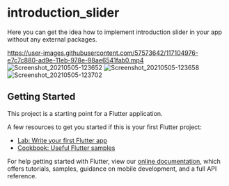 # introduction_slider

Here you can get the idea how to implement introduction slider in your app without any external packages.


https://user-images.githubusercontent.com/57573642/117104976-e7c7c880-ad9e-11eb-978e-98ae6541fab0.mp4
![Screenshot_20210505-123652](https://user-images.githubusercontent.com/57573642/117105084-23fb2900-ad9f-11eb-87de-4ce772019938.jpg)
![Screenshot_20210505-123658](https://user-images.githubusercontent.com/57573642/117105093-265d8300-ad9f-11eb-82ae-defcfa5f880c.jpg)
![Screenshot_20210505-123702](https://user-images.githubusercontent.com/57573642/117105103-28bfdd00-ad9f-11eb-892f-3a8c924a5ff6.jpg)



## Getting Started

This project is a starting point for a Flutter application.

A few resources to get you started if this is your first Flutter project:

- [Lab: Write your first Flutter app](https://flutter.dev/docs/get-started/codelab)
- [Cookbook: Useful Flutter samples](https://flutter.dev/docs/cookbook)

For help getting started with Flutter, view our
[online documentation](https://flutter.dev/docs), which offers tutorials,
samples, guidance on mobile development, and a full API reference.
